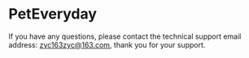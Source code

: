 # PetEveryday

If you have any questions, please contact the technical support email address: zyc163zyc@163.com, thank you for your support.

